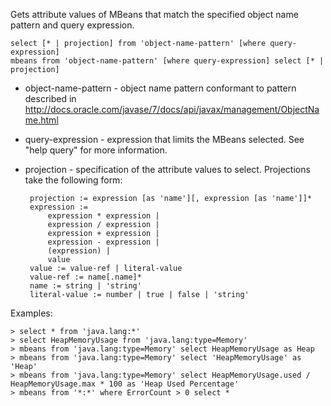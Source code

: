 
Gets attribute values of MBeans that match the specified object name pattern and query expression.

    select [* | projection] from 'object-name-pattern' [where query-expression]
    mbeans from 'object-name-pattern' [where query-expression] select [* | projection]

 - object-name-pattern - object name pattern conformant to pattern described in http://docs.oracle.com/javase/7/docs/api/javax/management/ObjectName.html
 - query-expression - expression that limits the MBeans selected.  See "help query" for more information.
 - projection - specification of the attribute values to select.  Projections take the following form:

        projection := expression [as 'name'][, expression [as 'name']]*
        expression :=
            expression * expression |
            expression / expression |
            expression + expression |
            expression - expression |
            (expression) |
            value
        value := value-ref | literal-value
        value-ref := name[.name]*
        name := string | 'string'
        literal-value := number | true | false | 'string'

Examples:

    > select * from 'java.lang:*'
    > select HeapMemoryUsage from 'java.lang:type=Memory'
    > mbeans from 'java.lang:type=Memory' select HeapMemoryUsage as Heap
    > mbeans from 'java.lang:type=Memory' select 'HeapMemoryUsage' as 'Heap'
    > mbeans from 'java.lang:type=Memory' select HeapMemoryUsage.used / HeapMemoryUsage.max * 100 as 'Heap Used Percentage'
    > mbeans from '*:*' where ErrorCount > 0 select *

